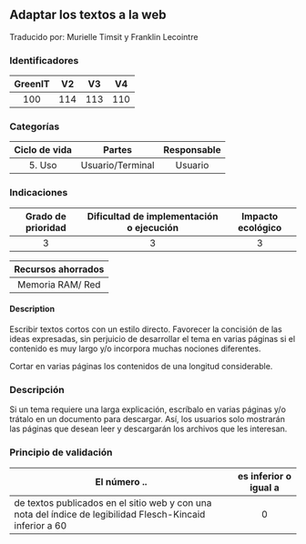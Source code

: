 ## Adaptar los textos a la web

Traducido por: Murielle Timsit y Franklin Lecointre

### Identificadores

| GreenIT | V2  | V3  | V4  |
| :-----: | :-: | :-: | :-: |
|   100   | 114 | 113 | 110 |

### Categorías

| Ciclo de vida |      Partes      | Responsable |
| :-----------: | :--------------: | :---------: |
|    5. Uso     | Usuario/Terminal |   Usuario   |

### Indicaciones

| Grado de prioridad | Dificultad de implementación o ejecución | Impacto ecológico |
| :----------------: | :--------------------------------------: | :---------------: |
|         3          |                    3                     |         3         |

| Recursos ahorrados |
| :----------------: |
|  Memoria RAM/ Red  |

#### Description

Escribir textos cortos con un estilo directo. Favorecer la concisión de las ideas expresadas, sin perjuicio de desarrollar el tema en varias páginas si el contenido es muy largo y/o incorpora muchas nociones diferentes.

Cortar en varias páginas los contenidos de una longitud considerable.

### Descripción

Si un tema requiere una larga explicación, escríbalo en varias páginas y/o trátalo en un documento para descargar.
Así, los usuarios solo mostrarán las páginas que desean leer y descargarán los archivos que les interesan.

### Principio de validación

| El número ..                                                                                               | es inferior o igual a |
| ---------------------------------------------------------------------------------------------------------- | :-------------------: |
| de textos publicados en el sitio web y con una nota del índice de legibilidad Flesch-Kincaid inferior a 60 |           0           |
